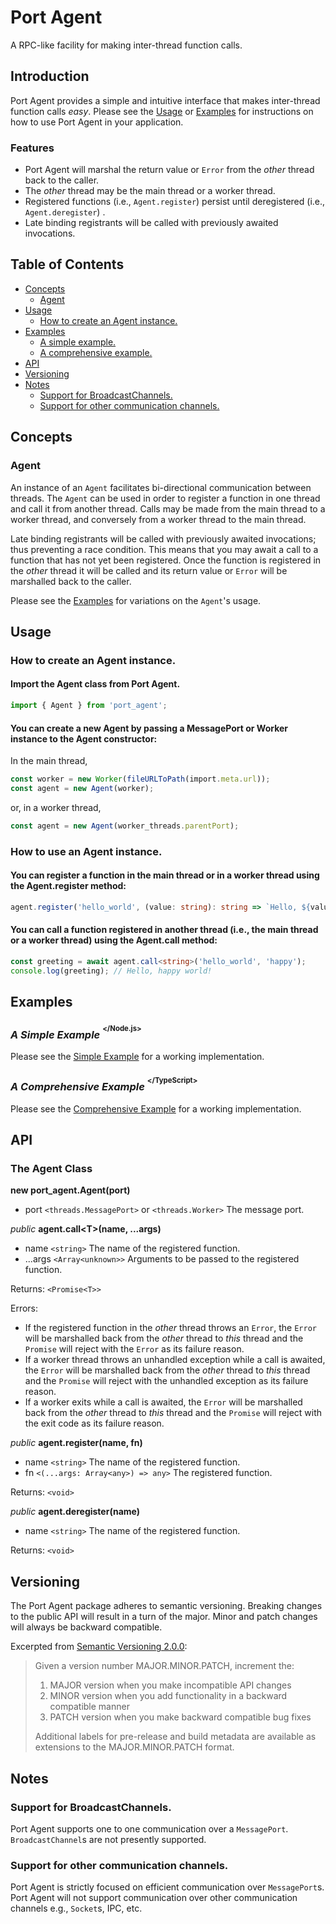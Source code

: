 # Port Agent

A RPC-like facility for making inter-thread function calls.

## Introduction

Port Agent provides a simple and intuitive interface that makes inter-thread function calls *easy*.  Please see the [Usage](#usage) or [Examples](#examples) for instructions on how to use Port Agent in your application.

### Features
- Port Agent will marshal the return value or `Error` from the *other* thread back to the caller.
- The *other* thread may be the main thread or a worker thread.
- Registered functions (i.e., `Agent.register`) persist until deregistered (i.e., `Agent.deregister`) .
- Late binding registrants will be called with previously awaited invocations. 

## Table of Contents
- [Concepts](#concepts)
    - [Agent](#agent)
- [Usage](#usage)
    - [How to create an Agent instance.](#how-to-create-an-agent-instance)
- [Examples](#examples)
    - [A simple example.](#a-simple-example-nodejs)
    - [A comprehensive example.](#a-comprehensive-example-typescript)
- [API](#api)
- [Versioning](#versioning)
- [Notes](#notes)
    - [Support for BroadcastChannels.](#support-for-broadcastchannels)
    - [Support for other communication channels.](#support-for-other-communication-channels)

## Concepts

### Agent

An instance of an `Agent` facilitates bi-directional communication between threads.  The `Agent` can be used in order to register a function in one thread and call it from another thread.  Calls may be made from the main thread to a worker thread, and conversely from a worker thread to the main thread.

Late binding registrants will be called with previously awaited invocations; thus preventing a race condition.  This means that you may await a call to a function that has not yet been registered.  Once the function is registered in the *other* thread it will be called and its return value or `Error` will be marshalled back to the caller.

Please see the [Examples](#examples) for variations on the `Agent`'s usage.

## Usage

### How to create an Agent instance.

#### Import the Agent class from Port Agent.

```ts
import { Agent } from 'port_agent';
```

#### You can create a new Agent by passing a MessagePort or Worker instance to the Agent constructor:

In the main thread,

```ts
const worker = new Worker(fileURLToPath(import.meta.url));
const agent = new Agent(worker);
```

or, in a worker thread,

```ts
const agent = new Agent(worker_threads.parentPort);
```

### How to use an Agent instance.

#### You can register a function in the main thread or in a worker thread using the Agent.register method:

```ts
agent.register('hello_world', (value: string): string => `Hello, ${value} world!`);
```

#### You can call a function registered in another thread (i.e., the main thread or a worker thread) using the Agent.call method:

```ts
const greeting = await agent.call<string>('hello_world', 'happy');
console.log(greeting); // Hello, happy world!
```

## Examples

### *A Simple Example* <sup><sup>\</Node.js\></sup></sup>
Please see the [Simple Example](https://github.com/faranalytics/port_agent/tree/main/examples/simple) for a working implementation.

### *A Comprehensive Example* <sup><sup>\</TypeScript\></sup></sup>
Please see the [Comprehensive Example](https://github.com/faranalytics/port_agent/tree/main/examples/comprehensive) for a working implementation.

## API

### The Agent Class

**new port_agent.Agent(port)**
- port `<threads.MessagePort>` or `<threads.Worker>` The message port.

_public_ **agent.call\<T\>(name, ...args)**
- name `<string>` The name of the registered function.
- ...args `<Array<unknown>>` Arguments to be passed to the registered function.

Returns: `<Promise<T>>`

Errors:
  - If the registered function in the *other* thread throws an `Error`, the `Error` will be marshalled back from the *other* thread to *this* thread and the `Promise` will reject with the `Error` as its failure reason.
  - If a worker thread throws an unhandled exception while a call is awaited, the `Error` will be marshalled back from the *other* thread to *this* thread and the `Promise` will reject with the unhandled exception as its failure reason.
  - If a worker exits while a call is awaited, the `Error` will be marshalled back from the *other* thread to *this* thread and the `Promise` will reject with the exit code as its failure reason.

_public_ **agent.register(name, fn)**
- name `<string>` The name of the registered function.
- fn `<(...args: Array<any>) => any>` The registered function.

Returns: `<void>`

_public_ **agent.deregister(name)**
- name `<string>` The name of the registered function.

Returns: `<void>`

## Versioning

The Port Agent package adheres to semantic versioning. Breaking changes to the public API will result in a turn of the major. Minor and patch changes will always be backward compatible.

Excerpted from [Semantic Versioning 2.0.0](https://semver.org/):

> Given a version number MAJOR.MINOR.PATCH, increment the:
>
> 1. MAJOR version when you make incompatible API changes
> 2. MINOR version when you add functionality in a backward compatible manner
> 3. PATCH version when you make backward compatible bug fixes
>
> Additional labels for pre-release and build metadata are available as extensions to the MAJOR.MINOR.PATCH format.

## Notes

### Support for BroadcastChannels.

Port Agent supports one to one communication over a `MessagePort`.  `BroadcastChannel`s are not presently supported.

### Support for other communication channels.

Port Agent is strictly focused on efficient communication over `MessagePort`s.  Port Agent will not support communication over other communication channels e.g., `Socket`s, IPC, etc.